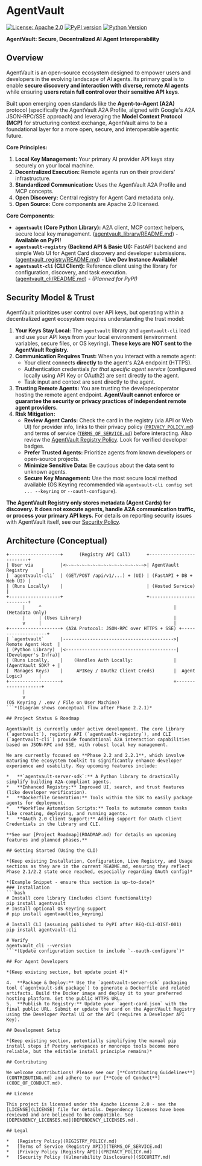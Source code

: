 # AgentVault

[![License: Apache 2.0](https://img.shields.io/badge/License-Apache_2.0-blue.svg)](LICENSE)
[![PyPI version](https://badge.fury.io/py/agentvault.svg)](https://pypi.org/project/agentvault/)
[![Python Version](https://img.shields.io/pypi/pyversions/agentvault.svg)](https://pypi.org/project/agentvault/)
<!-- Add Build Status, Coverage badges later -->

**AgentVault: Secure, Decentralized AI Agent Interoperability**

## Overview

AgentVault is an open-source ecosystem designed to empower users and developers in the evolving landscape of AI agents. Its primary goal is to enable **secure discovery and interaction with diverse, remote AI agents** while ensuring **users retain full control over their sensitive API keys**.

Built upon emerging open standards like the **Agent-to-Agent (A2A)** protocol (specifically the AgentVault A2A Profile, aligned with Google's A2A JSON-RPC/SSE approach) and leveraging the **Model Context Protocol (MCP)** for structuring context exchange, AgentVault aims to be a foundational layer for a more open, secure, and interoperable agentic future.

**Core Principles:**

1.  **Local Key Management:** Your primary AI provider API keys stay securely on your local machine.
2.  **Decentralized Execution:** Remote agents run on their providers' infrastructure.
3.  **Standardized Communication:** Uses the AgentVault A2A Profile and MCP concepts.
4.  **Open Discovery:** Central registry for Agent Card metadata only.
5.  **Open Source:** Core components are Apache 2.0 licensed.

**Core Components:**

*   **`agentvault` (Core Python Library):** A2A client, MCP context helpers, secure local key management. ([agentvault_library/README.md](agentvault_library/README.md)) - **Available on PyPI!**
*   **`agentvault-registry` (Backend API & Basic UI):** FastAPI backend and simple Web UI for Agent Card discovery and developer submissions. ([agentvault_registry/README.md](agentvault_registry/README.md)) - **Live Dev Instance Available!**
*   **`agentvault-cli` (CLI Client):** Reference client using the library for configuration, discovery, and task execution. ([agentvault_cli/README.md](agentvault_cli/README.md)) - *(Planned for PyPI)*

## Security Model & Trust

AgentVault prioritizes user control over API keys, but operating within a decentralized agent ecosystem requires understanding the trust model:

1.  **Your Keys Stay Local:** The `agentvault` library and `agentvault-cli` load and use your API keys from your local environment (environment variables, secure files, or OS keyring). **These keys are NOT sent to the AgentVault Registry.**
2.  **Communication Requires Trust:** When you interact with a remote agent:
    *   Your client connects **directly** to the agent's A2A endpoint (HTTPS).
    *   Authentication credentials *for that specific agent service* (configured locally using API Key or OAuth2) are sent directly to the agent.
    *   Task input and context are sent directly to the agent.
3.  **Trusting Remote Agents:** You are trusting the developer/operator hosting the remote agent endpoint. **AgentVault cannot enforce or guarantee the security or privacy practices of independent remote agent providers.**
4.  **Risk Mitigation:**
    *   **Review Agent Cards:** Check the card in the registry (via API or Web UI) for provider info, links to their privacy policy ([`PRIVACY_POLICY.md`](PRIVACY_POLICY.md)) and terms of service ([`TERMS_OF_SERVICE.md`](TERMS_OF_SERVICE.md)) before interacting. Also review the [AgentVault Registry Policy](REGISTRY_POLICY.md). Look for verified developer badges.
    *   **Prefer Trusted Agents:** Prioritize agents from known developers or open-source projects.
    *   **Minimize Sensitive Data:** Be cautious about the data sent to unknown agents.
    *   **Secure Key Management:** Use the most secure local method available (OS Keyring recommended via `agentvault-cli config set ... --keyring` or `--oauth-configure`).

**The AgentVault Registry only stores metadata (Agent Cards) for discovery. It does not execute agents, handle A2A communication traffic, or process your primary API keys.** For details on reporting security issues with AgentVault itself, see our [Security Policy](SECURITY.md).

## Architecture (Conceptual)

```
+-------------------+      (Registry API Call)      +-------------------------+
| User via          |<~-~-~-~-~-~-~-~-~-~-~-~-~-~-~>| AgentVault Registry     |
| `agentvault-cli`  | (GET/POST /api/v1/...) + (UI) | (FastAPI + DB + Web UI) |
| (Runs Locally)    |                               | (Hosted Service)        |
+-------------------+                               +-------------------------+
      |     ^                                                 | (Metadata Only)
      |     | (Uses Library)                                  |
      v     |                                                 |
+-------------------+ (A2A Protocol: JSON-RPC over HTTPS + SSE) +--------------------+
| `agentvault`      |----------------------------------------->| Remote Agent Host  |
| (Python Library)  |<-----------------------------------------| (Developer's Infra)|
| (Runs Locally,    |    (Handles Auth Locally:               | (AgentVault SDK? + |
|  Manages Keys)    |     APIKey / OAuth2 Client Creds)       |  Agent Logic)      |
+-------------------+                                         +--------------------+
      |
      v
(OS Keyring / .env / File on User Machine)
```*(Diagram shows conceptual flow after Phase 2.2.1)*

## Project Status & Roadmap

AgentVault is currently under active development. The core library (`agentvault`), registry API (`agentvault-registry`), and CLI (`agentvault-cli`) provide foundational A2A interaction capabilities based on JSON-RPC and SSE, with robust local key management.

We are currently focused on **Phase 2.2 and 2.2.1**, which involve maturing the ecosystem toolkit to significantly enhance developer experience and usability. Key upcoming features include:

*   **`agentvault-server-sdk`:** A Python library to drastically simplify building A2A-compliant agents.
*   **Enhanced Registry:** Improved UI, search, and trust features (like developer verification).
*   **Dockerfile Generation:** Tools within the SDK to easily package agents for deployment.
*   **Workflow Automation Scripts:** Tools to automate common tasks like creating, deploying, and running agents.
*   **OAuth 2.0 Client Support:** Adding support for OAuth Client Credentials in the library and CLI.

**See our [Project Roadmap](ROADMAP.md) for details on upcoming features and planned phases.**

## Getting Started (Using the CLI)

*(Keep existing Installation, Configuration, Live Registry, and Usage sections as they are in the current README.md, ensuring they reflect Phase 2.1/2.2 state once reached, especially regarding OAuth config)*

*(Example Snippet - ensure this section is up-to-date)*
### Installation
```bash
# Install core library (includes client functionality)
pip install agentvault
# Install optional OS Keyring support
# pip install agentvault[os_keyring]

# Install CLI (assuming published to PyPI after REQ-CLI-DIST-001)
pip install agentvault-cli

# Verify
agentvault_cli --version
```*(Update configuration section to include `--oauth-configure`)*

## For Agent Developers

*(Keep existing section, but update point 4)*

4.  **Package & Deploy:** Use the `agentvault-server-sdk` packaging tool (`agentvault-sdk package`) to generate a Dockerfile and related artifacts. Build the Docker image and deploy it to your preferred hosting platform. Get the public HTTPS URL.
5.  **Publish to Registry:** Update your `agent-card.json` with the final public URL. Submit or update the card on the AgentVault Registry using the Developer Portal UI or the API (requires a Developer API Key).

## Development Setup

*(Keep existing section, potentially simplifying the manual pip install steps if Poetry workspaces or monorepo tools become more reliable, but the editable install principle remains)*

## Contributing

We welcome contributions! Please see our [**Contributing Guidelines**](CONTRIBUTING.md) and adhere to our [**Code of Conduct**](CODE_OF_CONDUCT.md).

## License

This project is licensed under the Apache License 2.0 - see the [LICENSE](LICENSE) file for details. Dependency licenses have been reviewed and are believed to be compatible. See [DEPENDENCY_LICENSES.md](DEPENDENCY_LICENSES.md).

## Legal

*   [Registry Policy](REGISTRY_POLICY.md)
*   [Terms of Service (Registry API)](TERMS_OF_SERVICE.md)
*   [Privacy Policy (Registry API)](PRIVACY_POLICY.md)
*   [Security Policy (Vulnerability Disclosure)](SECURITY.md)
